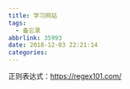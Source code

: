 ```yaml
---
title: 学习网站
tags:
  - 备忘录
abbrlink: 35993
date: 2018-12-03 22:21:14
categories:
---
```


正则表达式：https://regex101.com/
